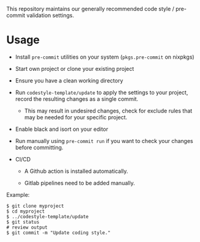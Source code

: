 This repository maintains our generally recommended code style / pre-commit validation settings.

# Usage

* Install `pre-commit` utilities on your system (`pkgs.pre-commit` on nixpkgs)

* Start own project or clone your existing project

* Ensure you have a clean working directory

* Run `codestyle-template/update` to apply the settings to your project, record the resulting changes as a single commit.

  * This may result in undesired changes, check for exclude rules that may be needed for your specific project.

* Enable black and isort on your editor

* Run manually using `pre-commit run` if you want to check your changes before committing.

* CI/CD

  * A Github action is installed automatically. 

  * Gitlab pipelines need to be added manually.

Example:

```console 
$ git clone myproject
$ cd myproject
$ ../codestyle-template/update
$ git status
# review output
$ git commit -m "Update coding style."
```
